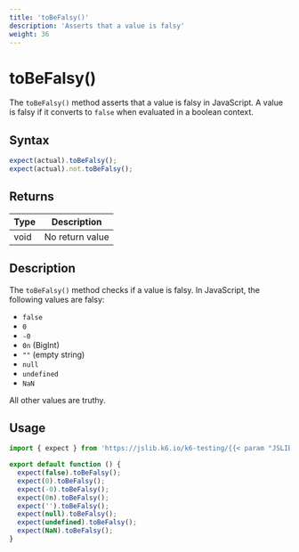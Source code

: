 ```yaml
---
title: 'toBeFalsy()'
description: 'Asserts that a value is falsy'
weight: 36
---
```


# toBeFalsy()

The `toBeFalsy()` method asserts that a value is falsy in JavaScript. A value is falsy if it converts to `false` when evaluated in a boolean context.

## Syntax

<!-- eslint-skip -->
<!-- md-k6:skip -->

```javascript
expect(actual).toBeFalsy();
expect(actual).not.toBeFalsy();
```

## Returns

| Type | Description     |
| ---- | --------------- |
| void | No return value |

## Description

The `toBeFalsy()` method checks if a value is falsy. In JavaScript, the following values are falsy:

- `false`
- `0`
- `-0`
- `0n` (BigInt)
- `""` (empty string)
- `null`
- `undefined`
- `NaN`

All other values are truthy.

## Usage

<!-- md-k6:skip -->

```javascript
import { expect } from 'https://jslib.k6.io/k6-testing/{{< param "JSLIB_TESTING_VERSION" >}}/index.js';

export default function () {
  expect(false).toBeFalsy();
  expect(0).toBeFalsy();
  expect(-0).toBeFalsy();
  expect(0n).toBeFalsy();
  expect('').toBeFalsy();
  expect(null).toBeFalsy();
  expect(undefined).toBeFalsy();
  expect(NaN).toBeFalsy();
}
```

